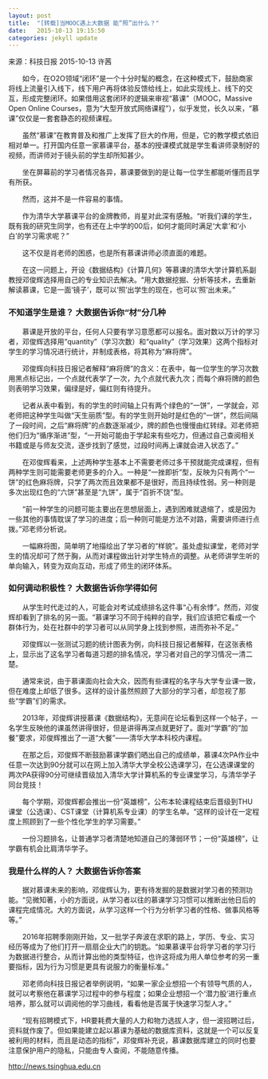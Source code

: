 ```yaml
---
layout: post
title:  "[转载]当MOOC遇上大数据 能“照”出什么？"
date:   2015-10-13 19:15:50
categories: jekyll update
---
```


来源：科技日报 2015-10-13 许茜

　　如今，在O2O领域“闭环”是一个十分时髦的概念，在这种模式下，鼓励商家将线上流量引入线下，线下用户再将体验反馈给线上，如此实现线上、线下的交互，形成完整闭环。如果借用这套闭环的逻辑来审视“慕课”（MOOC，Massive Open Online Courses，意为“大型开放式网络课程”），似乎发觉，长久以来，“慕课”仅仅是一套套静态的视频课程。  

　　虽然“慕课”在教育普及和推广上发挥了巨大的作用，但是，它的教学模式依旧相对单一。打开国内任意一家慕课平台，基本的授课模式就是学生看讲师录制好的视频，而讲师对于镜头前的学生却所知甚少。  

　　坐在屏幕前的学习者情况各异，慕课要做到的是让每一位学生都能听懂而且学有所获。  

　　然而，这并不是一件容易的事情。  

　　作为清华大学慕课平台的金牌教师，肖星对此深有感触。“听我们课的学生，既有我的研究生同学，也有还在上中学的00后，如何才能同时满足‘大拿’和‘小白’的学习需求呢？”  

　　这不仅是肖老师的困惑，也是所有慕课讲师必须直面的难题。  

　　在这一问题上，开设《数据结构》《计算几何》等慕课的清华大学计算机系副教授邓俊辉选择用自己的专业知识去解决。“用大数据挖掘、分析等技术，去重新解读慕课，它是一面‘镜子’，既可以‘照’出学生的现在，也可以‘照’出未来。”  

### 不知道学生是谁？ 大数据告诉你“材”分几种  

　　慕课是开放的平台，任何人只要有学习意愿都可以报名。面对数以万计的学习者，邓俊辉选择用“quantity”（学习次数）和“quality”（学习效果）这两个指标对学生的学习情况进行统计，并制成表格，将其称为“麻将牌”。

　　邓俊辉向科技日报记者解释“麻将牌”的含义：在表中，每一位学生的学习次数用黑点标记出，一个点就代表学了一次，九个点就代表九次；而每个麻将牌的颜色则表明学习效果，偏绿是好，偏红则有待提升。

　　记者从表中看到，有的学生的时间轴上只有两个绿色的“一饼”，一学就会，邓老师把这种学生叫做“天生丽质”型。有的学生则开始时是红色的“一饼”，然后间隔了一段时间，之后“麻将牌”的点数逐渐减少，牌的颜色也慢慢由红转绿。邓老师把他们归为“循序渐进”型，“一开始可能由于学起来有些吃力，但通过自己查阅相关书籍或是与师友交流，逐步找到了感觉，过段时间再上课就会进入状态了。”

　　在邓俊辉看来，上述两种学生基本上不需要老师过多干预就能完成课程，但有两种学生则可能需要老师更多的介入。一种是“一挫即折”型，反映为只有两个“一饼”的红色麻将牌，只学了两次而且效果都不是很好，而且持续性弱。另一种则是多次出现红色的“六饼”甚至是“九饼”，属于“百折不饶”型。

　　“前一种学生的问题可能主要出在思想层面上，遇到困难就退缩了，或是因为一些其他的事情耽误了学习的进度；后一种则可能是方法不对路，需要讲师进行点拨。”邓老师分析说。

　　一幅麻将图，简单明了地描绘出了学习者的“样貌”。虽处虚拟课堂，老师对学生的情况却可了然于胸，从而对课程做出针对学生特点的调整。从老师讲学生听的单向输入，转变为双向互动，形成了师生的闭环体系。

### 如何调动积极性？ 大数据告诉你学得如何

　　从学生时代走过的人，可能会对考试成绩排名这件事“心有余悸”。然而，邓俊辉却看到了排名的另一面。“慕课学习不同于纯粹的自学，我们应该把它看成一个群体行为，处在社群中的学习者可以从同学身上找到参照，进而弥补不足。”

　　邓俊辉以一张测试习题的统计图表为例，向科技日报记者解释，在这张表格上，显示出了这名学习者每道习题的排名情况，学习者对自己的学习情况一清二楚。

　　通常来说，由于慕课面向社会大众，因而有些课程的名字与大学专业课一致，但在难度上却低了很多。这样的设计虽然照顾了大部分的学习者，却忽视了那些“学霸”们的需求。

　　2013年，邓俊辉讲授慕课《数据结构》，无意间在论坛看到这样一个帖子，一名学生反映他的课虽然讲得很好，但是讲得再深点就更好了。面对“学霸”的“加餐”要求，邓俊辉推出了一道“大餐”——清华大学本科校内课程。

　　在那之后，邓俊辉不断鼓励慕课学霸们晒出自己的成绩单，慕课4次PA作业中任意一次达到90分就可以在网上加入清华大学全校公选课学习，在公选课课堂的两次PA获得90分可继续晋级加入清华大学计算机系的专业课堂学习，与清华学子同台竞技！

　　每个学期，邓俊辉都会推出一份“英雄榜”，公布本轮课程结束后晋级到THU课堂（公选课）、CST课堂（计算机系专业课）的学生名单。“这样的设计在一定程度上照顾到了一些个性化学生的学习需要。”

　　一份习题排名，让普通学习者清楚地知道自己的薄弱环节；一份“英雄榜”，让学霸有机会比肩清华学子。

### 我是什么样的人？ 大数据告诉你答案

　　据对慕课未来的影响，邓俊辉认为，更有待发掘的是数据对学习者的预测功能。“见微知著，小的方面说，从学习者以往的慕课学习习惯可以推断出他日后的课程完成情况。大的方面说，从学习这样一个行为分析学习者的性格、做事风格等等。”

　　2016年招聘季刚刚开始，又一批学子奔波在求职的路上，学历、专业、实习经历等成为了他们打开一扇扇企业大门的钥匙。“如果慕课平台将学习者的学习行为数据进行整合，从而计算出他的类型特征，也许这将成为用人单位参考的另一重要指标，因为行为习惯是更具有说服力的衡量标准。”

　　邓老师向科技日报记者举例说明，“如果一家企业想招一个有领导气质的人，就可以考察他在慕课学习过程中的参与程度；如果企业想招一个‘潜力股’进行重点培养，那么就可以调阅他的学习曲线，看看他是否属于快速学习型人才。”

　　“现有招聘模式下，HR要耗费大量的人力和物力选拔人才，但一波招聘过后，资料就作废了。但如果能建立起以慕课为基础的数据库资料，这就是一个可以反复被利用的材料，而且是动态的指标”，邓俊辉补充说，慕课数据库建立的同时也要注意保护用户的隐私，只能由专人查阅，不能随意传播。

<http://news.tsinghua.edu.cn>
